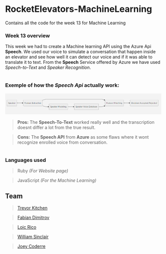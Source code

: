 # RocketElevators-MachineLearning
Contains all the code for the week 13 for Machine Learning

### Week 13 overview

This week we had to create a Machine learning API using the Azure Api **Speech**. We used our voice to simulate a conversation that happen inside an elevator and see how well it can detect our voice and if it was able to translate it to text. From the **Speech** Service offered by Azure we have used *Speech-to-Text* and *Speaker Recognition*.


#
### <i class="icon-file"></i> Exemple of how the  *Speech Api* actually work:

![](images/mermaidGraph.png)

> **Pros:** The **Speech-To-Text** worked really well and the transcription doesnt differ a lot from the true result.


> **Cons:** The **Speech API** from  **Azure** as some flaws where it wont recognize enrolled voice from conversation.


#
### Languages used 

> Ruby *(For Website page)*

> JavaScript *(For the Machine Learning)*


## Team

 > [Trevor Kitchen][4]

 > [Fabian Dimitrov][1] 

 > [Loic Rico][3]

 > [William Sinclair][5]
​

 > [Joey Coderre][2]
​


  [1]: https://github.com/ArtificialSoda
  [2]: https://github.com/Jcoderre
  [3]: https://github.com/ricoloic
  [4]: https://github.com/trevorius
  [5]: https://github.com/WilliamSinclairF
